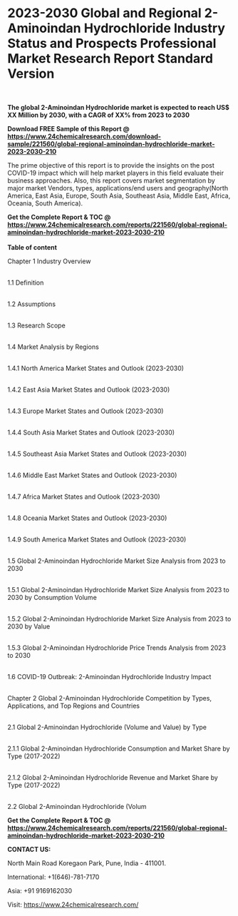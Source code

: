 <h1>2023-2030 Global and Regional 2-Aminoindan Hydrochloride Industry Status and Prospects Professional Market Research Report Standard Version</h1><br/><p><strong>The global 2-Aminoindan Hydrochloride market is expected to reach US$ XX Million by 2030, with a <strong>CAGR</strong> of XX% from 2023 to 2030</strong></p><div><b>Download FREE Sample of this Report @ <a href="https://www.24chemicalresearch.com/download-sample/221560/global-regional-aminoindan-hydrochloride-market-2023-2030-210">https://www.24chemicalresearch.com/download-sample/221560/global-regional-aminoindan-hydrochloride-market-2023-2030-210</a></b></div><p>The prime objective of this report is to provide the insights on the post COVID-19 impact which will help market players in this field evaluate their business approaches. Also, this report covers market segmentation by major market Vendors, types, applications/end users and geography(North America, East Asia, Europe, South Asia, Southeast Asia, Middle East, Africa, Oceania, South America).</p><div><b>Get the Complete Report & TOC @ <a href="https://www.24chemicalresearch.com/reports/221560/global-regional-aminoindan-hydrochloride-market-2023-2030-210">https://www.24chemicalresearch.com/reports/221560/global-regional-aminoindan-hydrochloride-market-2023-2030-210</a></b></div><br><b>Table of content</b><p>Chapter 1 Industry Overview<br />
 
 <br>1.1 Definition<br />
 
 <br>1.2 Assumptions<br />
 
 <br>1.3 Research Scope<br />
 
 <br>1.4 Market Analysis by Regions<br />
 
 <br>1.4.1 North America Market States and Outlook (2023-2030)<br />
 
 <br>1.4.2 East Asia Market States and Outlook (2023-2030)<br />
 
 <br>1.4.3 Europe Market States and Outlook (2023-2030)<br />
 
 <br>1.4.4 South Asia Market States and Outlook (2023-2030)<br />
 
 <br>1.4.5 Southeast Asia Market States and Outlook (2023-2030)<br />
 
 <br>1.4.6 Middle East Market States and Outlook (2023-2030)<br />
 
 <br>1.4.7 Africa Market States and Outlook (2023-2030)<br />
 
 <br>1.4.8 Oceania Market States and Outlook (2023-2030)<br />
 
 <br>1.4.9 South America Market States and Outlook (2023-2030)<br />
 
 <br>1.5 Global 2-Aminoindan Hydrochloride Market Size Analysis from 2023 to 2030<br />
 
 <br>1.5.1 Global 2-Aminoindan Hydrochloride Market Size Analysis from 2023 to 2030 by Consumption Volume<br />
 
 <br>1.5.2 Global 2-Aminoindan Hydrochloride Market Size Analysis from 2023 to 2030 by Value<br />
 
 <br>1.5.3 Global 2-Aminoindan Hydrochloride Price Trends Analysis from 2023 to 2030<br />
 
 <br>1.6 COVID-19 Outbreak: 2-Aminoindan Hydrochloride Industry Impact<br />
 
 <br>Chapter 2 Global 2-Aminoindan Hydrochloride Competition by Types, Applications, and Top Regions and Countries<br />
 
 <br>2.1 Global 2-Aminoindan Hydrochloride (Volume and Value) by Type<br />
 
 <br>2.1.1 Global 2-Aminoindan Hydrochloride Consumption and Market Share by Type (2017-2022)<br />
 
 <br>2.1.2 Global 2-Aminoindan Hydrochloride Revenue and Market Share by Type (2017-2022)<br />
 
 <br>2.2 Global 2-Aminoindan Hydrochloride (Volum<br><div><b>Get the Complete Report & TOC @ <a href="https://www.24chemicalresearch.com/reports/221560/global-regional-aminoindan-hydrochloride-market-2023-2030-210">https://www.24chemicalresearch.com/reports/221560/global-regional-aminoindan-hydrochloride-market-2023-2030-210</a></b></div></p>
 
 <b>CONTACT US:</b><br>
 
 North Main Road Koregaon Park, Pune, India - 411001.<br/>
 
 International: +1(646)-781-7170<br/>
 
 Asia: +91 9169162030<br/>
 
 Visit: <a href="https://www.24chemicalresearch.com/">https://www.24chemicalresearch.com/</a>
 
 <br>